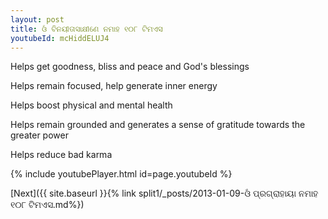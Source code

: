 ```yaml
---
layout: post
title: ଓଁ ବିନୟୀତାସାକ୍ଷୀଣେ ନମାହ ୧୦୮ ଟିମଏସ
youtubeId: mcHiddELUJ4
---
```

 
 
Helps get goodness, bliss and peace and God's blessings
 
Helps remain focused, help generate inner energy 
 
Helps boost physical and mental health 
 
Helps remain grounded and generates a sense of gratitude towards the greater power 
 
Helps reduce bad karma
 
 
 
 


{% include youtubePlayer.html id=page.youtubeId %}
 
[Next]({{ site.baseurl }}{% link  split1/_posts/2013-01-09-ଓଁ ପ୍ରଗ୍ରାହାୟା ନମାହ ୧୦୮ ଟିମଏସ.md%})
 
